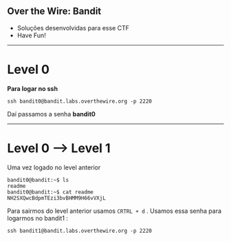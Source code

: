 ## Over the Wire: Bandit
- Soluções desenvolvidas para esse CTF
- Have Fun!
___
# Level 0
**Para logar no ssh**
~~~
ssh bandit0@bandit.labs.overthewire.org -p 2220
~~~
Daí passamos a senha **bandit0** 
___
# Level 0 --> Level 1
Uma vez logado no level anterior
~~~
bandit0@bandit:~$ ls
readme
bandit0@bandit:~$ cat readme
NH2SXQwcBdpmTEzi3bvBHMM9H66vVXjL
~~~
Para sairmos do level anterior usamos `CRTRL + d` .
Usamos essa senha para logarmos no bandit1 :
~~~
ssh bandit1@bandit.labs.overthewire.org -p 2220
~~~

